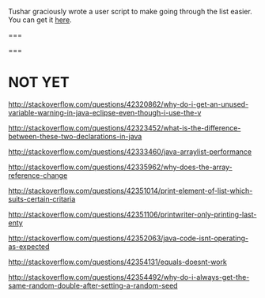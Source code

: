 Tushar graciously wrote a user script to make going through the list easier. You can get it [here](https://github.com/tusharjadhav219/Userscript-for-delete-candidates).

===

===

NOT YET
=====


http://stackoverflow.com/questions/42320862/why-do-i-get-an-unused-variable-warning-in-java-eclipse-even-though-i-use-the-v

http://stackoverflow.com/questions/42323452/what-is-the-difference-between-these-two-declarations-in-java

http://stackoverflow.com/questions/42333460/java-arraylist-performance

http://stackoverflow.com/questions/42335962/why-does-the-array-reference-change

http://stackoverflow.com/questions/42351014/print-element-of-list-which-suits-certain-critaria

http://stackoverflow.com/questions/42351106/printwriter-only-printing-last-enty

http://stackoverflow.com/questions/42352063/java-code-isnt-operating-as-expected

http://stackoverflow.com/questions/42354131/equals-doesnt-work

http://stackoverflow.com/questions/42354492/why-do-i-always-get-the-same-random-double-after-setting-a-random-seed